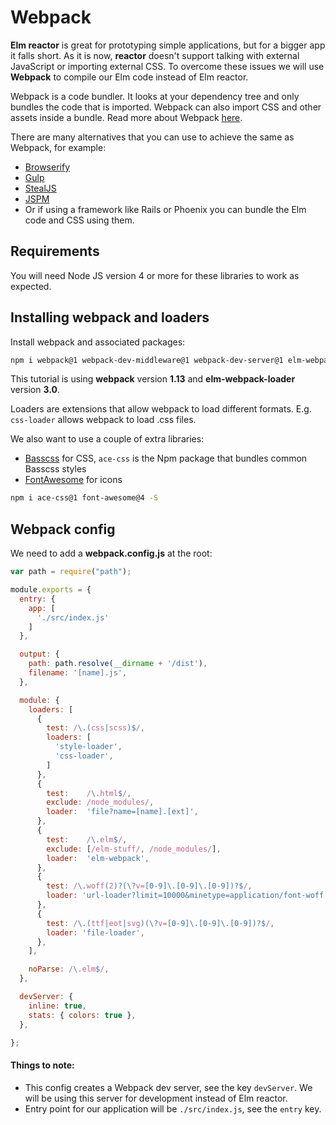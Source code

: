 # Webpack

__Elm reactor__ is great for prototyping simple applications, but for a bigger app it falls short. As it is now, __reactor__ doesn't support talking with external JavaScript or importing external CSS. To overcome these issues we will use __Webpack__ to compile our Elm code instead of Elm reactor.

Webpack is a code bundler. It looks at your dependency tree and only bundles the code that is imported. Webpack can also import CSS and other assets inside a bundle. Read more about Webpack [here](https://webpack.github.io/).

There are many alternatives that you can use to achieve the same as Webpack, for example:

- [Browserify](http://browserify.org/)
- [Gulp](http://gulpjs.com/)
- [StealJS](http://stealjs.com/)
- [JSPM](http://jspm.io/)
- Or if using a framework like Rails or Phoenix you can bundle the Elm code and CSS using them.

## Requirements

You will need Node JS version 4 or more for these libraries to work as expected.

## Installing webpack and loaders

Install webpack and associated packages:

```bash
npm i webpack@1 webpack-dev-middleware@1 webpack-dev-server@1 elm-webpack-loader@3 file-loader@0 style-loader@0 css-loader@0 url-loader@0 -S
```

This tutorial is using __webpack__ version __1.13__ and __elm-webpack-loader__ version __3.0__.

Loaders are extensions that allow webpack to load different formats. E.g. `css-loader` allows webpack to load .css files.

We also want to use a couple of extra libraries:

- [Basscss](http://www.basscss.com/) for CSS, `ace-css` is the Npm package that bundles common Basscss styles
- [FontAwesome](https://fortawesome.github.io/Font-Awesome/) for icons

```bash
npm i ace-css@1 font-awesome@4 -S
```

## Webpack config

We need to add a __webpack.config.js__ at the root:

```js
var path = require("path");

module.exports = {
  entry: {
    app: [
      './src/index.js'
    ]
  },

  output: {
    path: path.resolve(__dirname + '/dist'),
    filename: '[name].js',
  },

  module: {
    loaders: [
      {
        test: /\.(css|scss)$/,
        loaders: [
          'style-loader',
          'css-loader',
        ]
      },
      {
        test:    /\.html$/,
        exclude: /node_modules/,
        loader:  'file?name=[name].[ext]',
      },
      {
        test:    /\.elm$/,
        exclude: [/elm-stuff/, /node_modules/],
        loader:  'elm-webpack',
      },
      {
        test: /\.woff(2)?(\?v=[0-9]\.[0-9]\.[0-9])?$/,
        loader: 'url-loader?limit=10000&minetype=application/font-woff',
      },
      {
        test: /\.(ttf|eot|svg)(\?v=[0-9]\.[0-9]\.[0-9])?$/,
        loader: 'file-loader',
      },
    ],

    noParse: /\.elm$/,
  },

  devServer: {
    inline: true,
    stats: { colors: true },
  },

};
```

#### Things to note:

- This config creates a Webpack dev server, see the key `devServer`. We will be using this server for development instead of Elm reactor.
- Entry point for our application will be `./src/index.js`, see the `entry` key.
